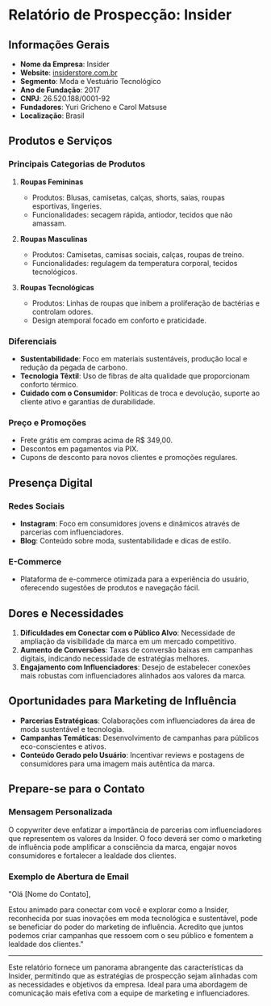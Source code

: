 # Relatório de Prospecção: Insider

## Informações Gerais
- **Nome da Empresa**: Insider
- **Website**: [insiderstore.com.br](http://www.insiderstore.com.br)
- **Segmento**: Moda e Vestuário Tecnológico
- **Ano de Fundação**: 2017
- **CNPJ**: 26.520.188/0001-92
- **Fundadores**: Yuri Gricheno e Carol Matsuse
- **Localização**: Brasil

## Produtos e Serviços
### Principais Categorias de Produtos
1. **Roupas Femininas**
   - Produtos: Blusas, camisetas, calças, shorts, saias, roupas esportivas, lingeries.
   - Funcionalidades: secagem rápida, antiodor, tecidos que não amassam.
   
2. **Roupas Masculinas**
   - Produtos: Camisetas, camisas sociais, calças, roupas de treino.
   - Funcionalidades: regulagem da temperatura corporal, tecidos tecnológicos.

3. **Roupas Tecnológicas**
   - Produtos: Linhas de roupas que inibem a proliferação de bactérias e controlam odores.
   - Design atemporal focado em conforto e praticidade.

### Diferenciais
- **Sustentabilidade**: Foco em materiais sustentáveis, produção local e redução da pegada de carbono.
- **Tecnologia Têxtil**: Uso de fibras de alta qualidade que proporcionam conforto térmico.
- **Cuidado com o Consumidor**: Políticas de troca e devolução, suporte ao cliente ativo e garantias de durabilidade.

### Preço e Promoções
- Frete grátis em compras acima de R$ 349,00.
- Descontos em pagamentos via PIX.
- Cupons de desconto para novos clientes e promoções regulares.

## Presença Digital
### Redes Sociais
- **Instagram**: Foco em consumidores jovens e dinâmicos através de parcerias com influenciadores.
- **Blog**: Conteúdo sobre moda, sustentabilidade e dicas de estilo.

### E-Commerce
- Plataforma de e-commerce otimizada para a experiência do usuário, oferecendo sugestões de produtos e navegação fácil.

## Dores e Necessidades
1. **Dificuldades em Conectar com o Público Alvo**: Necessidade de ampliação da visibilidade da marca em um mercado competitivo.
2. **Aumento de Conversões**: Taxas de conversão baixas em campanhas digitais, indicando necessidade de estratégias melhores.
3. **Engajamento com Influenciadores**: Desejo de estabelecer conexões mais robustas com influenciadores alinhados aos valores da marca.

## Oportunidades para Marketing de Influência
- **Parcerias Estratégicas**: Colaborações com influenciadores da área de moda sustentável e tecnologia.
- **Campanhas Temáticas**: Desenvolvimento de campanhas para públicos eco-conscientes e ativos.
- **Conteúdo Gerado pelo Usuário**: Incentivar reviews e postagens de consumidores para uma imagem mais autêntica da marca.

## Prepare-se para o Contato
### Mensagem Personalizada
O copywriter deve enfatizar a importância de parcerias com influenciadores que representem os valores da Insider. O foco deverá ser como o marketing de influência pode amplificar a consciência da marca, engajar novos consumidores e fortalecer a lealdade dos clientes.

### Exemplo de Abertura de Email
"Olá [Nome do Contato],

Estou animado para conectar com você e explorar como a Insider, reconhecida por suas inovações em moda tecnológica e sustentável, pode se beneficiar do poder do marketing de influência. Acredito que juntos podemos criar campanhas que ressoem com o seu público e fomentem a lealdade dos clientes."

---

Este relatório fornece um panorama abrangente das características da Insider, permitindo que as estratégias de prospecção sejam alinhadas com as necessidades e objetivos da empresa. Ideal para uma abordagem de comunicação mais efetiva com a equipe de marketing e influenciadores.